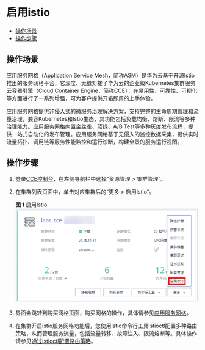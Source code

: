 # 启用istio<a name="cce_01_1213"></a>

-   [操作场景](#section160213214302)
-   [操作步骤](#section9231550479)

## 操作场景<a name="section160213214302"></a>

应用服务网格（Application Service Mesh，简称ASM）是华为云基于开源Istio推出的服务网格平台，它深度、无缝对接了华为云的企业级Kubernetes集群服务云容器引擎（Cloud Container Engine，简称CCE），在易用性、可靠性、可视化等方面进行了一系列增强，可为客户提供开箱即用的上手体验。

应用服务网格提供非侵入式的微服务治理解决方案，支持完整的生命周期管理和流量治理，兼容Kubernetes和Istio生态，其功能包括负载均衡、熔断、限流等多种治理能力。应用服务网格内置金丝雀、蓝绿、A/B Test等多种灰度发布流程，提供一站式自动化的发布管理。应用服务网格基于无侵入的监控数据采集，提供实时流量拓扑、调用链等服务性能监控和运行诊断，构建全景的服务运行视图。

## 操作步骤<a name="section9231550479"></a>

1.  登录[CCE控制台](https://console.huaweicloud.com/cce2.0/?utm_source=helpcenter)，在左侧导航栏中选择“资源管理 \> 集群管理”。
2.  在集群列表页面中，单击对应集群后的“更多 \> 启用Istio“。

    **图 1**  启用Istio<a name="fig522977933"></a>  
    ![](figures/启用Istio.png "启用Istio")

3.  界面会跳转到购买网格页面，购买网格的操作，具体请参见[应用服务网络](应用服务网格.md)。
4.  在集群开启istio服务网格功能后，您使用Istio命令行工具Istioctl配置多种路由策略，从而管理服务流量，包括流量转移、故障注入、限流熔断等。具体操作请参见[通过Istioctl配置路由策略](通过Istioctl配置路由策略.md)。

